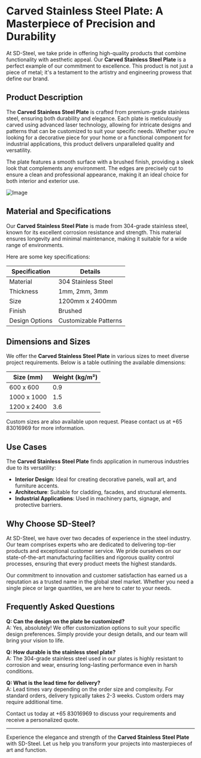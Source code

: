 # Carved Stainless Steel Plate: A Masterpiece of Precision and Durability

At SD-Steel, we take pride in offering high-quality products that combine functionality with aesthetic appeal. Our **Carved Stainless Steel Plate** is a perfect example of our commitment to excellence. This product is not just a piece of metal; it's a testament to the artistry and engineering prowess that define our brand.

## Product Description

The **Carved Stainless Steel Plate** is crafted from premium-grade stainless steel, ensuring both durability and elegance. Each plate is meticulously carved using advanced laser technology, allowing for intricate designs and patterns that can be customized to suit your specific needs. Whether you're looking for a decorative piece for your home or a functional component for industrial applications, this product delivers unparalleled quality and versatility.

The plate features a smooth surface with a brushed finish, providing a sleek look that complements any environment. The edges are precisely cut to ensure a clean and professional appearance, making it an ideal choice for both interior and exterior use.

![Image](https://github.com/user-attachments/assets/2567258e-e124-4816-932d-1809bd27ef0b)

## Material and Specifications

Our **Carved Stainless Steel Plate** is made from 304-grade stainless steel, known for its excellent corrosion resistance and strength. This material ensures longevity and minimal maintenance, making it suitable for a wide range of environments.

Here are some key specifications:

| Specification       | Details                     |
|---------------------|-----------------------------|
| Material            | 304 Stainless Steel         |
| Thickness           | 1mm, 2mm, 3mm               |
| Size                | 1200mm x 2400mm             |
| Finish              | Brushed                     |
| Design Options      | Customizable Patterns       |

## Dimensions and Sizes

We offer the **Carved Stainless Steel Plate** in various sizes to meet diverse project requirements. Below is a table outlining the available dimensions:

| Size (mm)           | Weight (kg/m²)              |
|---------------------|-----------------------------|
| 600 x 600           | 0.9                         |
| 1000 x 1000         | 1.5                         |
| 1200 x 2400         | 3.6                         |

Custom sizes are also available upon request. Please contact us at +65 83016969 for more information.

## Use Cases

The **Carved Stainless Steel Plate** finds application in numerous industries due to its versatility:

- **Interior Design**: Ideal for creating decorative panels, wall art, and furniture accents.
- **Architecture**: Suitable for cladding, facades, and structural elements.
- **Industrial Applications**: Used in machinery parts, signage, and protective barriers.

## Why Choose SD-Steel?

At SD-Steel, we have over two decades of experience in the steel industry. Our team comprises experts who are dedicated to delivering top-tier products and exceptional customer service. We pride ourselves on our state-of-the-art manufacturing facilities and rigorous quality control processes, ensuring that every product meets the highest standards.

Our commitment to innovation and customer satisfaction has earned us a reputation as a trusted name in the global steel market. Whether you need a single piece or large quantities, we are here to cater to your needs.

## Frequently Asked Questions

**Q: Can the design on the plate be customized?**  
A: Yes, absolutely! We offer customization options to suit your specific design preferences. Simply provide your design details, and our team will bring your vision to life.

**Q: How durable is the stainless steel plate?**  
A: The 304-grade stainless steel used in our plates is highly resistant to corrosion and wear, ensuring long-lasting performance even in harsh conditions.

**Q: What is the lead time for delivery?**  
A: Lead times vary depending on the order size and complexity. For standard orders, delivery typically takes 2-3 weeks. Custom orders may require additional time.

Contact us today at +65 83016969 to discuss your requirements and receive a personalized quote.

---

Experience the elegance and strength of the **Carved Stainless Steel Plate** with SD-Steel. Let us help you transform your projects into masterpieces of art and function.